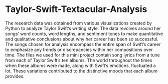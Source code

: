 # Taylor-Swift-Textacular-Analysis
The research data was obtained from various visualizations created by Python to analyze Taylor Swift’s writing style. The data revolves around her songs’ word counts, word lengths, and sentiment tones to make quantitative and qualitative conclusions about why her career has been so successful. The songs chosen for analysis encompass the entire span of Swift’s career to emphasize any trends or discrepancies within her compositions over time. The files we used for this mini project contain song lyrics from a tune from each of Taylor Swift’s ten albums. The world throughout the times when these albums were made, along with Swift’s emotions, fluctuated a lot. These variations contributed to the distinctive moods that each album provides. 
